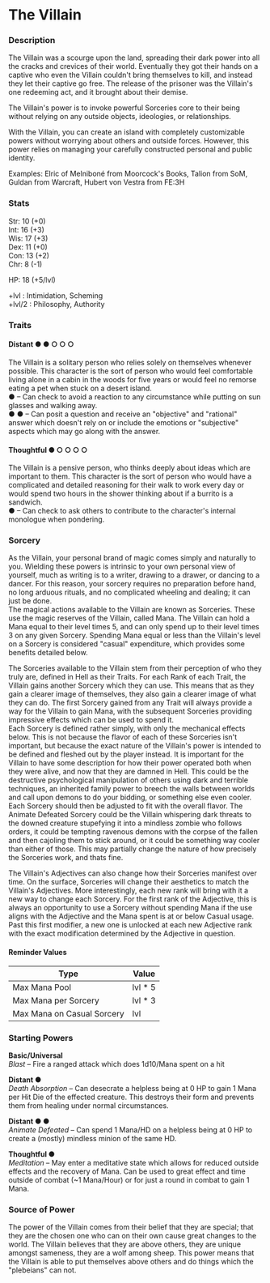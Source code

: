 # The Villain

### Description
The Villain was a scourge upon the land, spreading their dark power into all the cracks and crevices of their world. Eventually they got their hands on a captive who even the Villain couldn't bring themselves to kill, and instead they let their captive go free. The release of the prisoner was the Villain's one redeeming act, and it brought about their demise.  

The Villain's power is to invoke powerful Sorceries core to their being without relying on any outside objects, ideologies, or relationships.  

With the Villain, you can create an island with completely customizable powers without worrying about others and outside forces. However, this power relies on managing your carefully constructed personal and public identity.

Examples: Elric of Melniboné from Moorcock's Books, Talion from SoM, Guldan from Warcraft, Hubert von Vestra from FE:3H

### Stats
Str: 10 (+0)  
Int: 16 (+3)  
Wis: 17 (+3)  
Dex: 11 (+0)  
Con: 13 (+2)  
Chr: 8  (-1)  

HP: 18 (+5/lvl)

+lvl   : Intimidation, Scheming  
+lvl/2 : Philosophy, Authority

### Traits
#### Distant ● ● ○ ○ ○
The Villain is a solitary person who relies solely on themselves whenever possible. This character is the sort of person who would feel comfortable living alone in a cabin in the woods for five years or would feel no remorse eating a pet when stuck on a desert island.  
● – Can check to avoid a reaction to any circumstance while putting on sun glasses and walking away.  
● ● – Can posit a question and receive an "objective" and "rational" answer which doesn't rely on or include the emotions or "subjective" aspects which may go along with the answer.

#### Thoughtful ● ○ ○ ○ ○
The Villain is a pensive person, who thinks deeply about ideas which are important to them. This character is the sort of person who would have a complicated and detailed reasoning for their walk to work every day or would spend two hours in the shower thinking about if a burrito is a sandwich.  
● – Can check to ask others to contribute to the character's internal monologue when pondering.

### Sorcery
As the Villain, your personal brand of magic comes simply and naturally to you. Wielding these powers is intrinsic to your own personal view of yourself, much as writing is to a writer, drawing to a drawer, or dancing to a dancer. For this reason, your sorcery requires no preparation before hand, no long arduous rituals, and no complicated wheeling and dealing; it can just be done.  
The magical actions available to the Villain are known as Sorceries. These use the magic reserves of the Villain, called Mana. The Villain can hold a Mana equal to their level times 5, and can only spend up to their level times 3 on any given Sorcery. Spending Mana equal or less than the Villain's level on a Sorcery is considered "casual" expenditure, which provides some benefits detailed below.  

The Sorceries available to the Villain stem from their perception of who they truly are, defined in Hell as their Traits. For each Rank of each Trait, the Villain gains another Sorcery which they can use. This means that as they gain a clearer image of themselves, they also gain a clearer image of what they can do. The first Sorcery gained from any Trait will always provide a way for the Villain to gain Mana, with the subsequent Sorceries providing impressive effects which can be used to spend it.  
Each Sorcery is defined rather simply, with only the mechanical effects below. This is not because the flavor of each of these Sorceries isn't important, but because the exact nature of the Villain's power is intended to be defined and fleshed out by the player instead. It is important for the Villain to have some description for how their power operated both when they were alive, and now that they are damned in Hell. This could be the destructive psychological manipulation of others using dark and terrible techniques, an inherited family power to breech the walls between worlds and call upon demons to do your bidding, or something else even cooler. Each Sorcery should then be adjusted to fit with the overall flavor. The Animate Defeated Sorcery could be the Villain whispering dark threats to the downed creature stupefying it into a mindless zombie who follows orders, it could be tempting ravenous demons with the corpse of the fallen and then cajoling them to stick around, or it could be something way cooler than either of those. This may partially change the nature of how precisely the Sorceries work, and thats fine.  

The Villain's Adjectives can also change how their Sorceries manifest over time. On the surface, Sorceries will change their aesthetics to match the Villain's Adjectives. More interestingly, each new rank will bring with it a new way to change each Sorcery. For the first rank of the Adjective, this is always an opportunity to use a Sorcery without spending Mana if the use aligns with the Adjective and the Mana spent is at or below Casual usage. Past this first modifier, a new one is unlocked at each new Adjective rank with the exact modification determined by the Adjective in question.  

#### Reminder Values

| Type                       | Value    |
| -------------------------- | -------- |
| Max Mana Pool              | lvl \* 5 |
| Max Mana per Sorcery       | lvl \* 3 |
| Max Mana on Casual Sorcery | lvl      |

### Starting Powers
__Basic/Universal__  
_Blast_ – Fire a ranged attack which does 1d10/Mana spent on a hit

__Distant ●__  
_Death Absorption_ – Can desecrate a helpless being at 0 HP to gain 1 Mana per Hit Die of the effected creature. This destroys their form and prevents them from healing under normal circumstances.

__Distant ● ●__  
_Animate Defeated_ – Can spend 1 Mana/HD on a helpless being at 0 HP to create a (mostly) mindless minion of the same HD.

__Thoughtful ●__  
_Meditation_ – May enter a meditative state which allows for reduced outside effects and the recovery of Mana. Can be used to great effect and time outside of combat (\~1 Mana/Hour) or for just a round in combat to gain 1 Mana.




### Source of Power
The power of the Villain comes from their belief that they are special; that they are the chosen one who can on their own cause great changes to the world. The Villain believes that they are above others, they are unique amongst sameness, they are a wolf among sheep. This power means that the Villain is able to put themselves above others and do things which the "plebeians" can not.
